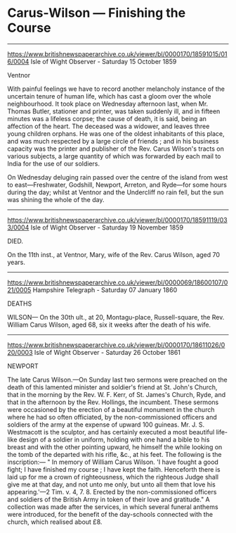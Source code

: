 # Carus-Wilson — Finishing the Course
---
https://www.britishnewspaperarchive.co.uk/viewer/bl/0000170/18591015/016/0004
Isle of Wight Observer - Saturday 15 October 1859

Ventnor

With painful feelings we have to record another melancholy instance of the uncertain tenure of human life, which has cast a gloom over the whole neighbourhood. It took place on Wednesday afternoon last, when Mr. Thomas Butler, stationer and printer, was taken suddenly ill, and in fifteen minutes was a lifeless corpse; the cause of death, it is said, being an affection of the heart. The deceased was a widower, and leaves three young children orphans. He was one of the oldest inhabitants of this place, and was much respected by a large circle of friends ; and in his business capacity was the printer and publisher of the Rev. Carus Wilson's tracts on various subjects, a large quantity of which was forwarded by each mail to India for the use of our soldiers.

On Wednesday deluging rain passed over the centre of the island from west to east—Freshwater, Godshill, Newport, Arreton, and Ryde—for some hours during the day; whilst at Ventnor and the Undercliff no rain fell, but the sun was shining the whole of the day.

---

https://www.britishnewspaperarchive.co.uk/viewer/bl/0000170/18591119/033/0004
Isle of Wight Observer - Saturday 19 November 1859

DIED.

On the 11th inst., at Ventnor, Mary, wife of the Rev. Carus Wilson, aged 70 years.

---
https://www.britishnewspaperarchive.co.uk/viewer/bl/0000069/18600107/021/0005
Hampshire Telegraph - Saturday 07 January 1860

DEATHS

WILSON— On the 30th ult., at 20, Montagu-place, Russell-square, the Rev. William Carus Wilson, aged 68, six it weeks after the death of his wife.

---

https://www.britishnewspaperarchive.co.uk/viewer/bl/0000170/18611026/020/0003
Isle of Wight Observer - Saturday 26 October 1861

NEWPORT

The late Carus Wilson.—On Sunday last two sermons were preached on the death of this lamented minister and soldier's friend at St. John's Church, that in the morning by the Rev. W. F. Kerr, of St. James's Church, Ryde, and that in the afternoon by the Rev. Hollings, the incumbent. These sermons were occasioned by the erection of a beautiful monument in the church where he had so often officiated, by the non-commissioned officers and soldiers of the army at the expense of upward 100 guineas. Mr. J. S. Westmacott is the sculptor, and has certainly executed a most beautiful life-like design of a soldier in uniform, holding with one hand a bible to his breast and with the other pointing upward, he himself the while looking on the tomb of the departed with his rifle, &c., at his feet. The following is the inscription:— " In memory of William Carus Wilson. 'I have fought a good fight; I have finished my course ; I have kept the faith. Henceforth there is laid up for me a crown of righteousness, which the righteous Judge shall give me at that day, and not unto me only, but unto all them that love his appearing.'—2 Tim. v. 4, 7. 8. Erected by the non-commissioned officers and soldiers of the British Army in token of their love and gratitude." A collection was made after the services, in which several funeral anthems were introduced, for the benefit of the day-schools connected with the church, which realised about £8.
